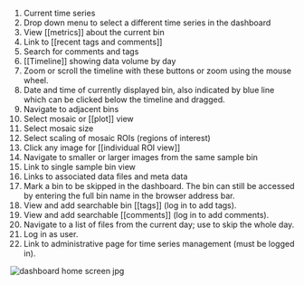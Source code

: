 1. Current time series
2. Drop down menu to select a different time series in the dashboard
3. View [[metrics]] about the current bin
4. Link to [[recent tags and comments]]
5. Search for comments and tags
6. [[Timeline]] showing data volume by day
7. Zoom or scroll the timeline with these buttons or zoom using the mouse wheel.
8. Date and time of currently displayed bin, also indicated by blue line which
can be clicked below the timeline and dragged.
9. Navigate to adjacent bins
10. Select mosaic or [[plot]] view
11. Select mosaic size
12. Select scaling of mosaic ROIs (regions of interest)
13. Click any image for [[individual ROI view]]
14. Navigate to smaller or larger images from the same sample bin
15. Link to single sample bin view
16. Links to associated data files and meta data
17. Mark a bin to be skipped in the dashboard. The bin can still be accessed by entering the full bin name in the browser address bar. 
18. View and add searchable bin [[tags]] (log in to add tags).
19. View and add searchable [[comments]] (log in to add comments).
20. Navigate to a list of files from the current day; use to skip the whole day. 
21. Log in as user.
22. Link to administrative page for time series management (must be logged in).

![dashboard home screen jpg](https://cloud.githubusercontent.com/assets/14059636/11536773/fae07ace-98e7-11e5-95a3-c85d9b944620.jpg)